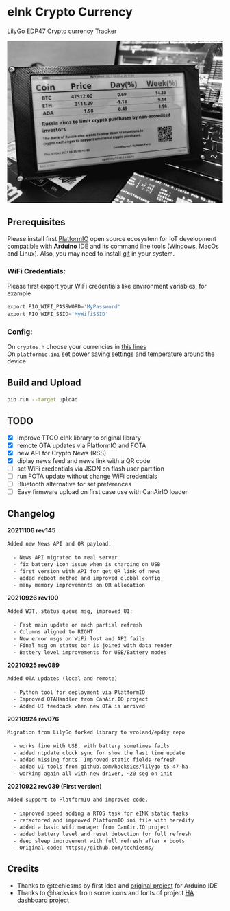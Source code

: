 # eInk Crypto Currency

LilyGo EDP47 Crypto currency Tracker

![preview](images/photo.jpg)
## Prerequisites

Please install first [PlatformIO](http://platformio.org/) open source ecosystem for IoT development compatible with **Arduino** IDE and its command line tools (Windows, MacOs and Linux). Also, you may need to install [git](http://git-scm.com/) in your system.

### WiFi Credentials:

Please first export your WiFi credentials like environment variables, for example

```python
export PIO_WIFI_PASSWORD='MyPassword'
export PIO_WIFI_SSID='MyWifiSSID'
```

### Config:

On `cryptos.h` choose your currencies in [this lines](https://github.com/hpsaturn/crypto-currency/blob/master/src/cryptos.h#L34-L38)  
On `platformio.ini` set power saving settings and temperature around the device

## Build and Upload

```bash
pio run --target upload
```

## TODO

- [x] improve TTGO eInk library to original library
- [x] remote OTA updates via PlatformIO and FOTA
- [x] new API for Crypto News (RSS)
- [x] diplay news feed and news link with a QR code
- [ ] set WiFi credentials via JSON on flash user partition
- [ ] run FOTA update without change WiFi credentials
- [ ] Bluetooth alternative for set preferences
- [ ] Easy firmware upload on first case use with CanAirIO loader

## Changelog

**20211106 rev145**

```
Added new News API and QR payload:

  - News API migrated to real server 
  - fix battery icon issue when is charging on USB 
  - first version with API for get QR link of news
  - added reboot method and improved global config
  - many memory improvements on QR allocation
``` 

**20210926 rev100**

```
Added WDT, status queue msg, improved UI:

  - Fast main update on each partial refresh
  - Columns aligned to RIGHT
  - New error msgs on WiFi lost and API fails
  - Final msg on status bar is joined with data render
  - Battery level improvements for USB/Battery modes
``` 

**20210925 rev089**

```
Added OTA updates (local and remote)

  - Python tool for deployment via PlatformIO
  - Improved OTAHandler from CanAir.IO project
  - Added UI feedback when new OTA is arrived
``` 

**20210924 rev076**

```
Migration from LilyGo forked library to vroland/epdiy repo

  - works fine with USB, with battery sometimes fails
  - added ntpdate clock sync for show the last time update
  - added missing fonts. Improved static fields refresh
  - added UI tools from github.com/hacksics/lilygo-t5-47-ha
  - working again all with new driver, ~20 seg on init
``` 

**20210922 rev039 (First version)**

```
Added support to PlatformIO and improved code.

  - improved speed adding a RTOS task for eINK static tasks
  - refactored and improved PlatformIO ini file with heredity
  - added a basic wifi manager from CanAir.IO project
  - added battery level and reset detection for full refresh
  - deep sleep improvement with full refresh after x boots
  - Original code: https://github.com/techiesms/  
``` 

## Credits

- Thanks to @techiesms by first idea and [original project](https://github.com/techiesms/) for Arduino IDE
- Thanks to @hacksics from some icons and fonts of project [HA dashboard project](https://github.com/hacksics/lilygo-t5-47-ha)

 